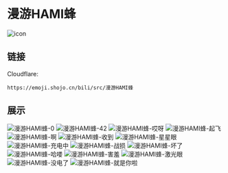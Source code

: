 # 漫游HAMI蜂
![icon](https://emoji.shojo.cn/bili/src/漫游HAMI蜂/icon.png)
## 链接
Cloudflare:
```
https://emoji.shojo.cn/bili/src/漫游HAMI蜂
```
## 展示
![漫游HAMI蜂-0](https://emoji.shojo.cn/bili/src/漫游HAMI蜂/漫游HAMI蜂-0.png)
![漫游HAMI蜂-42](https://emoji.shojo.cn/bili/src/漫游HAMI蜂/漫游HAMI蜂-42.png)
![漫游HAMI蜂-哎呀](https://emoji.shojo.cn/bili/src/漫游HAMI蜂/漫游HAMI蜂-哎呀.png)
![漫游HAMI蜂-起飞](https://emoji.shojo.cn/bili/src/漫游HAMI蜂/漫游HAMI蜂-起飞.png)
![漫游HAMI蜂-啊](https://emoji.shojo.cn/bili/src/漫游HAMI蜂/漫游HAMI蜂-啊.png)
![漫游HAMI蜂-收到](https://emoji.shojo.cn/bili/src/漫游HAMI蜂/漫游HAMI蜂-收到.png)
![漫游HAMI蜂-星星眼](https://emoji.shojo.cn/bili/src/漫游HAMI蜂/漫游HAMI蜂-星星眼.png)
![漫游HAMI蜂-充电中](https://emoji.shojo.cn/bili/src/漫游HAMI蜂/漫游HAMI蜂-充电中.png)
![漫游HAMI蜂-战损](https://emoji.shojo.cn/bili/src/漫游HAMI蜂/漫游HAMI蜂-战损.png)
![漫游HAMI蜂-坏了](https://emoji.shojo.cn/bili/src/漫游HAMI蜂/漫游HAMI蜂-坏了.png)
![漫游HAMI蜂-哈喽](https://emoji.shojo.cn/bili/src/漫游HAMI蜂/漫游HAMI蜂-哈喽.png)
![漫游HAMI蜂-害羞](https://emoji.shojo.cn/bili/src/漫游HAMI蜂/漫游HAMI蜂-害羞.png)
![漫游HAMI蜂-激光眼](https://emoji.shojo.cn/bili/src/漫游HAMI蜂/漫游HAMI蜂-激光眼.png)
![漫游HAMI蜂-没电了](https://emoji.shojo.cn/bili/src/漫游HAMI蜂/漫游HAMI蜂-没电了.png)
![漫游HAMI蜂-就是你啦](https://emoji.shojo.cn/bili/src/漫游HAMI蜂/漫游HAMI蜂-就是你啦.png)
